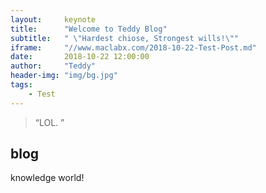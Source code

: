 ```yaml
---
layout:     keynote
title:      "Welcome to Teddy Blog"
subtitle:   " \"Hardest chiose, Strongest wills!\""
iframe:     "//www.maclabx.com/2018-10-22-Test-Post.md"
date:       2018-10-22 12:00:00
author:     "Teddy"
header-img: "img/bg.jpg"
tags:
    - Test
---
```


> “LOL. ”


## blog

knowledge world!

